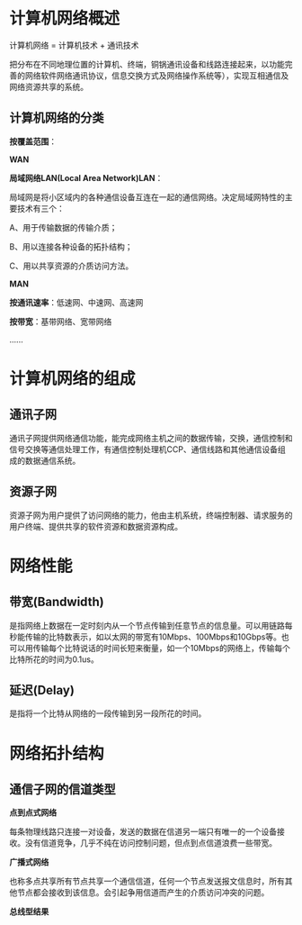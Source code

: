 # 计算机网络概述

计算机网络 = 计算机技术 + 通讯技术

把分布在不同地理位置的计算机、终端，铜锅通讯设备和线路连接起来，以功能完善的网络软件网络通讯协议，信息交换方式及网络操作系统等），实现互相通信及网络资源共享的系统。

## 计算机网络的分类

**按覆盖范围**：

**WAN**

**局域网络LAN\(Local Area Network\)LAN**：

局域网是将小区域内的各种通信设备互连在一起的通信网络。决定局域网特性的主要技术有三个：

A、用于传输数据的传输介质；

B、用以连接各种设备的拓扑结构；

C、用以共享资源的介质访问方法。

**MAN**

**按通讯速率**：低速网、中速网、高速网

**按带宽**：基带网络、宽带网络

......

# 计算机网络的组成

## 通讯子网

通讯子网提供网络通信功能，能完成网络主机之间的数据传输，交换，通信控制和信号交换等通信处理工作，有通信控制处理机CCP、通信线路和其他通信设备组成的数据通信系统。

## 资源子网

资源子网为用户提供了访问网络的能力，他由主机系统，终端控制器、请求服务的用户终端、提供共享的软件资源和数据资源构成。

# 网络性能

## 带宽\(Bandwidth\)

是指网络上数据在一定时刻内从一个节点传输到任意节点的信息量。可以用链路每秒能传输的比特数表示，如以太网的带宽有10Mbps、100Mbps和10Gbps等。也可以用传输每个比特说话的时间长短来衡量，如一个10Mbps的网络上，传输每个比特所花的时间为0.1us。

## 延迟\(Delay\)

是指将一个比特从网络的一段传输到另一段所花的时间。

# 网络拓扑结构

## 通信子网的信道类型

**点到点式网络**

每条物理线路只连接一对设备，发送的数据在信道另一端只有唯一的一个设备接收。没有信道竞争，几乎不纯在访问控制问题，但点到点信道浪费一些带宽。

**广播式网络**

也称多点共享所有节点共享一个通信信道，任何一个节点发送报文信息时，所有其他节点都会接收到该信息。会引起争用信道而产生的介质访问冲突的问题。

**总线型结果**





